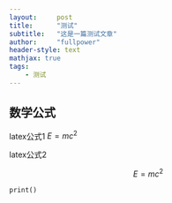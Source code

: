 ```yaml
---
layout:     post
title:      "测试"
subtitle:   "这是一篇测试文章"
author:     "fullpower"
header-style: text
mathjax: true
tags:
    - 测试
---
```




## 数学公式

latex公式1 $E=mc^2$

latex公式2

$$E=mc^2$$

`print()`